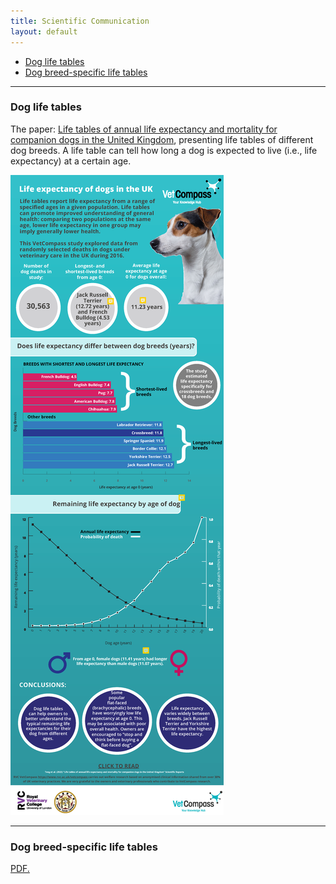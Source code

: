 ```yaml
---
title: Scientific Communication 
layout: default
---
```


* [Dog life tables](#dog-life-table)
* [Dog breed-specific life tables](#Dog-breed-specific-life-tables)
<hr>

### Dog life tables
The paper: <span><a href="[https://doi.org/10.1038/s41598-022-10341-6](https://www.nature.com/articles/s41598-022-10341-6)" target="_blank" rel="noopener noreferrer"> Life tables of annual life expectancy and mortality for companion dogs in the United Kingdom</a></span>, presenting life tables of different dog breeds. A life table can tell how long a dog is expected to live (i.e., life expectancy) at a certain age. 

![Infographic](infographic.png)

<hr>

### Dog breed-specific life tables
<a href="dog-breed-specific-life-tables.pdf" target="_blank">PDF.</a>
